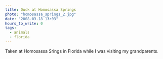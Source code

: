 ```yaml
---
title: Duck at Homosassa Springs
photo: "homosassa_springs_2.jpg"
date: "2008-03-18 13:03"
hours_to_write: 0
tags:
  - animals
  - florida
---
```


Taken at Homosassa Srings in Florida while I was visiting my grandparents.
